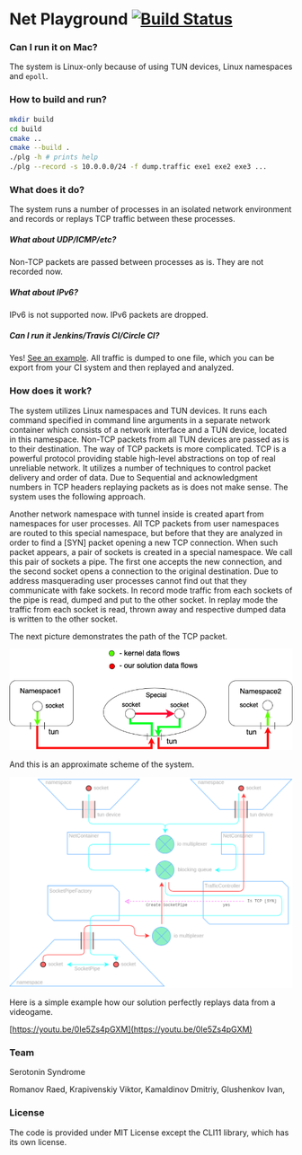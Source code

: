 Net Playground [![Build Status](https://travis-ci.org/raid-7/tun-example.svg?branch=master)](https://travis-ci.org/raid-7/tun-example)
===============

### Can I run it on Mac?

The system is Linux-only because of using TUN devices, Linux namespaces and `epoll`.
### How to build and run?

```sh
mkdir build
cd build
cmake ..
cmake --build .
./plg -h # prints help
./plg --record -s 10.0.0.0/24 -f dump.traffic exe1 exe2 exe3 ...
```


### What does it do?

The system runs a number of processes in an isolated network environment and records or replays TCP traffic between these processes.

##### What about UDP/ICMP/etc?

Non-TCP packets are passed between processes as is. They are not recorded now.

##### What about IPv6?

IPv6 is not supported now. IPv6 packets are dropped.

##### Can I run it Jenkins/Travis CI/Circle CI?

Yes! [See an example](https://travis-ci.org/raid-7/tun-example/jobs/590699407/config). All traffic is dumped to one file, which you can be export from your CI system and then replayed and analyzed.

### How does it work?

The system utilizes Linux namespaces and TUN devices. It runs each command specified in command line arguments in a separate network container which consists of a network interface and a TUN device, located in this namespace. Non-TCP packets from all TUN devices are passed as is to their destination. The way of TCP packets is more complicated.
TCP is a powerful protocol providing stable high-level abstractions on top of real unreliable network. It utilizes a number of techniques to control packet delivery and order of data. Due to Sequential and acknowledgment numbers in TCP headers replaying packets as is does not make sense. The system uses the following approach.

Another network namespace with tunnel inside is created apart from namespaces for user processes. All TCP packets from user namespaces are routed to this special namespace, but before that they are analyzed in order to find a [SYN] packet opening a new TCP connection. When such packet appears, a pair of sockets  is created in a special namespace. We call this pair of sockets a pipe. The first one accepts the new connection, and the second socket opens a connection to the original destination. Due to address masquerading user processes cannot find out that they communicate with fake sockets.
In record mode traffic from each sockets of the pipe is read, dumped and put to the other socket. In replay mode the traffic from each socket is read, thrown away and respective dumped data is written to the other socket.

The next picture demonstrates the path of the TCP packet.

![TCP packets](img/SmallDiagram.png)

And this is an approximate scheme of the system.

![TCP packets](img/Scheme.png)

Here is a simple example how our solution perfectly replays data from a videogame.

[https://youtu.be/0Ie5Zs4pGXM](https://youtu.be/0Ie5Zs4pGXM)

### Team
Serotonin Syndrome

Romanov Raed, Krapivenskiy Viktor, Kamaldinov Dmitriy, Glushenkov Ivan, 

### License

The code is provided under MIT License except the CLI11 library, which has its own license.
